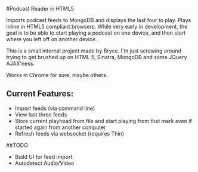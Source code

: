 #Podcast Reader in HTML5

Imports podcast feeds to MongoDB and displays the last four to play. Plays inline in HTML5 compliant browsers. While very early in development, the goal is to be able to start playing a podcast on one device, and then start where you left off on another device.

This is a small internal project made by Bryce. I'm just screwing around trying to get brushed up on HTML 5, Sinatra, MongoDB and some 
JQuery AJAX'ness.

Works in Chrome for sure, maybe others.

## Current Features:

+ Import feeds (via command line)
+ View last three feeds
+ Store current playhead from file and start playing from that mark even if started again from another computer
+ Refresh feeds via websocket (requires Thin)

##TODO

+ Build UI for feed import
+ Autodetect Audio/Video
